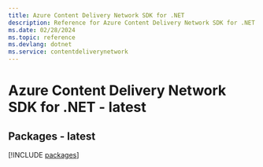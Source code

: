 ```yaml
---
title: Azure Content Delivery Network SDK for .NET
description: Reference for Azure Content Delivery Network SDK for .NET
ms.date: 02/28/2024
ms.topic: reference
ms.devlang: dotnet
ms.service: contentdeliverynetwork
---
```

# Azure Content Delivery Network SDK for .NET - latest
## Packages - latest
[!INCLUDE [packages](content-delivery-network-index.md)]
